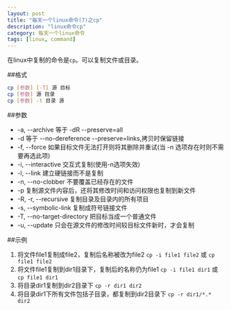 ```yaml
---
layout: post
title: "每天一个linux命令(7)之cp"
description: "linux命令cp"
category: 每天一个linux命令
tags: [linux, command]
---
```


在linux中复制的命令是`cp`。可以复制文件或目录。

##格式
```sh
cp [参数] [-T] 源 目标
cp [参数] 源 目录
cp [参数] -t 目录 源
```
##参数

* -a, --archive
     等于 -dR --preserve=all
* -d
     等于 --no-dereference --preserve=links,拷贝时保留链接
* -f, --force
     如果目标文件无法打开则将其删除并重试(当 -n 选项存在时则不需要再选此项)
* -i, --interactive
     交互式复制(使用-n选项失效)
* -l, --link
     建立硬链接而不是复制
* -n, --no-clobber
     不要覆盖已经存在的文件
* -p
     复制源文件内容后，还将其修改时间和访问权限也复制到新文件
* -R, -r, --recursive
     复制目录及目录内的所有项目
* -s, --symbolic-link
     复制成符号链接文件
* -T, --no-target-directory
     把目标当成一个普通文件
* -u, --update
     只会在源文件的修改时间较目标文件新时，才会复制

##示例

1. 将文件file1复制成file2，复制后名称被改为file2 `cp -i file1 file2` 或 `cp file1 file2`
2. 将文件file1复制到dir1目录下，复制后的名称仍为file1 `cp -i file1 dir1` 或 `cp file1 dir1`
3. 将目录dir1复制到dir2目录下 `cp -r dir1 dir2`
4. 将目录dir1下所有文件包括子目录，都复制到dir2目录下 `cp -r dir1/*.* dir2`
